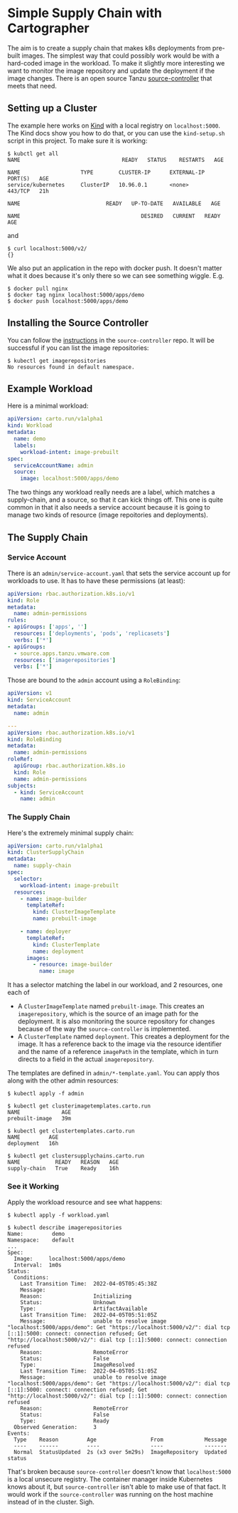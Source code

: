 # Simple Supply Chain with Cartographer

The aim is to create a supply chain that makes k8s deployments from pre-built images. The simplest way that could possibly work would be with a hard-coded image in the workload. To make it slightly more interesting we want to monitor the image repository and update the deployment if the image changes. There is an open source Tanzu [source-controller](https://github.com/vmware-tanzu/source-controller) that meets that need.

## Setting up a Cluster

The example here works on [Kind](https://github.com/kubernetes-sigs/kind) with a local registry on `localhost:5000`. The Kind docs show you how to do that, or you can use the `kind-setup.sh` script in this project. To make sure it is working:

```
$ kubctl get all
NAME                                READY   STATUS    RESTARTS   AGE

NAME                   TYPE        CLUSTER-IP      EXTERNAL-IP   PORT(S)   AGE
service/kubernetes     ClusterIP   10.96.0.1       <none>        443/TCP   21h

NAME                           READY   UP-TO-DATE   AVAILABLE   AGE

NAME                                      DESIRED   CURRENT   READY   AGE
```

and

```
$ curl localhost:5000/v2/
{}
```

We also put an application in the repo with docker push. It doesn't matter what it does because it's only there so we can see something wiggle. E.g.

```
$ docker pull nginx
$ docker tag nginx localhost:5000/apps/demo
$ docker push localhost:5000/apps/demo
```

## Installing the Source Controller

You can follow the [instructions](https://github.com/vmware-tanzu/source-controller/blob/main/docs/installing-release.md) in the `source-controller` repo. It will be successful if you can list the image repositories:

```
$ kubectl get imagerepositories
No resources found in default namespace.
```

## Example Workload

Here is a minimal workload:

```yaml
apiVersion: carto.run/v1alpha1
kind: Workload
metadata:
  name: demo
  labels:
    workload-intent: image-prebuilt
spec:
  serviceAccountName: admin
  source:
    image: localhost:5000/apps/demo
```

The two things any workload really needs are a label, which matches a supply-chain, and a source, so that it can kick things off. This one is quite common in that it also needs a service account because it is going to manage two kinds of resource (image repoitories and deployments). 

## The Supply Chain

### Service Account

There is an `admin/service-account.yaml` that sets the service account up for workloads to use. It has to have these permissions (at least):

```yaml
apiVersion: rbac.authorization.k8s.io/v1
kind: Role
metadata:
  name: admin-permissions
rules:
- apiGroups: ['apps', '']
  resources: ['deployments', 'pods', 'replicasets']
  verbs: ['*']
- apiGroups:
  - source.apps.tanzu.vmware.com
  resources: ['imagerepositories']
  verbs: ['*']
```

Those are bound to the `admin` account using a `RoleBinding`:

```yaml
apiVersion: v1
kind: ServiceAccount
metadata:
  name: admin

---
apiVersion: rbac.authorization.k8s.io/v1
kind: RoleBinding
metadata:
  name: admin-permissions
roleRef:
  apiGroup: rbac.authorization.k8s.io
  kind: Role
  name: admin-permissions
subjects:
  - kind: ServiceAccount
    name: admin
```

### The Supply Chain

Here's the extremely minimal supply chain:

```yaml
apiVersion: carto.run/v1alpha1
kind: ClusterSupplyChain
metadata:
  name: supply-chain
spec:
  selector:
    workload-intent: image-prebuilt
  resources:
    - name: image-builder
      templateRef:
        kind: ClusterImageTemplate
        name: prebuilt-image

    - name: deployer
      templateRef:
        kind: ClusterTemplate
        name: deployment
      images:
        - resource: image-builder
          name: image
```

It has a selector matching the label in our workload, and 2 resources, one each of 

* A `ClusterImageTemplate` named `prebuilt-image`. This creates an `imagerepository`, which is the source of an image path for the deployment. It is also monitoring the source repository for changes because of the way the `source-controller` is implemented.
* A `ClusterTemplate` named `deployment`. This creates a deployment for the image. It has a reference back to the image via the resource identifier and the name of a reference `imagePath` in the template, which in turn directs to a field in the actual `imagerepository`.

The templates are defined in `admin/*-template.yaml`. You can apply thos along with the other admin resources:

```
$ kubectl apply -f admin

$ kubectl get clusterimagetemplates.carto.run 
NAME             AGE
prebuilt-image   39m

$ kubectl get clustertemplates.carto.run 
NAME         AGE
deployment   16h

$ kubectl get clustersupplychains.carto.run 
NAME           READY   REASON   AGE
supply-chain   True    Ready    16h
```

### See it Working

Apply the workload resource and see what happens:

```
$ kubectl apply -f workload.yaml

$ kubectl describe imagerepositories
Name:         demo
Namespace:    default
...
Spec:
  Image:     localhost:5000/apps/demo
  Interval:  1m0s
Status:
  Conditions:
    Last Transition Time:  2022-04-05T05:45:38Z
    Message:               
    Reason:                Initializing
    Status:                Unknown
    Type:                  ArtifactAvailable
    Last Transition Time:  2022-04-05T05:51:05Z
    Message:               unable to resolve image "localhost:5000/apps/demo": Get "https://localhost:5000/v2/": dial tcp [::1]:5000: connect: connection refused; Get "http://localhost:5000/v2/": dial tcp [::1]:5000: connect: connection refused
    Reason:                RemoteError
    Status:                False
    Type:                  ImageResolved
    Last Transition Time:  2022-04-05T05:51:05Z
    Message:               unable to resolve image "localhost:5000/apps/demo": Get "https://localhost:5000/v2/": dial tcp [::1]:5000: connect: connection refused; Get "http://localhost:5000/v2/": dial tcp [::1]:5000: connect: connection refused
    Reason:                RemoteError
    Status:                False
    Type:                  Ready
  Observed Generation:     3
Events:
  Type    Reason         Age                 From             Message
  ----    ------         ----                ----             -------
  Normal  StatusUpdated  2s (x3 over 5m29s)  ImageRepository  Updated status
```

That's broken because `source-controller` doesn't know that `localhost:5000` is a local unsecure registry. The container manager inside Kubernetes knows about it, but `source-controller` isn't able to make use of that fact. It would work if the `source-controller` was running on the host machine instead of in the cluster. Sigh.